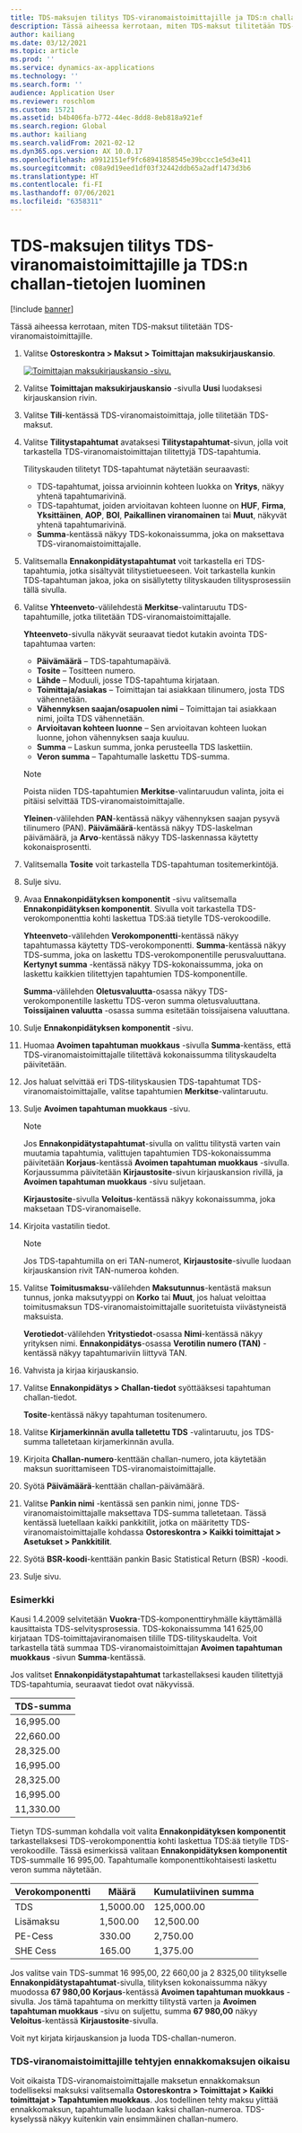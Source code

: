 ```yaml
---
title: TDS-maksujen tilitys TDS-viranomaistoimittajille ja TDS:n challan-tietojen luominen
description: Tässä aiheessa kerrotaan, miten TDS-maksut tilitetään TDS-viranomaistoimittajille.
author: kailiang
ms.date: 03/12/2021
ms.topic: article
ms.prod: ''
ms.service: dynamics-ax-applications
ms.technology: ''
ms.search.form: ''
audience: Application User
ms.reviewer: roschlom
ms.custom: 15721
ms.assetid: b4b406fa-b772-44ec-8dd8-8eb818a921ef
ms.search.region: Global
ms.author: kailiang
ms.search.validFrom: 2021-02-12
ms.dyn365.ops.version: AX 10.0.17
ms.openlocfilehash: a9912151ef9fc68941858545e39bccc1e5d3e411
ms.sourcegitcommit: c08a9d19eed1df03f32442ddb65a2adf1473d3b6
ms.translationtype: HT
ms.contentlocale: fi-FI
ms.lasthandoff: 07/06/2021
ms.locfileid: "6358311"
---
```

# <a name="settle-tds-payments-to-tds-authority-vendors-and-generate-tds-challan"></a>TDS-maksujen tilitys TDS-viranomaistoimittajille ja TDS:n challan-tietojen luominen

[!include [banner](../includes/banner.md)]

Tässä aiheessa kerrotaan, miten TDS-maksut tilitetään TDS-viranomaistoimittajille.

1. Valitse **Ostoreskontra \> Maksut \> Toimittajan maksukirjauskansio**.

    [![Toimittajan maksukirjauskansio -sivu.](./media/apac-ind-TDS-51.png)](./media/apac-ind-TDS-51.png)

2. Valitse **Toimittajan maksukirjauskansio** -sivulla **Uusi** luodaksesi kirjauskansion rivin.
3. Valitse **Tili**-kentässä TDS-viranomaistoimittaja, jolle tilitetään TDS-maksut.
4. Valitse **Tilitystapahtumat** avataksesi **Tilitystapahtumat**-sivun, jolla voit tarkastella TDS-viranomaistoimittajan tilitettyjä TDS-tapahtumia.

    Tilityskauden tilitetyt TDS-tapahtumat näytetään seuraavasti:

    - TDS-tapahtumat, joissa arvioinnin kohteen luokka on **Yritys**, näkyy yhtenä tapahtumarivinä.
    - TDS-tapahtumat, joiden arvioitavan kohteen luonne on **HUF**, **Firma**, **Yksittäinen**, **AOP**, **BOI**, **Paikallinen viranomainen** tai **Muut**, näkyvät yhtenä tapahtumarivinä.
    - **Summa**-kentässä näkyy TDS-kokonaissumma, joka on maksettava TDS-viranomaistoimittajalle.

5. Valitsemalla **Ennakonpidätystapahtumat** voit tarkastella eri TDS-tapahtumia, jotka sisältyvät tilitystietueeseen. Voit tarkastella kunkin TDS-tapahtuman jakoa, joka on sisällytetty tilityskauden tilitysprosessiin tällä sivulla.
6. Valitse **Yhteenveto**-välilehdestä **Merkitse**-valintaruutu TDS-tapahtumille, jotka tilitetään TDS-viranomaistoimittajalle.

    **Yhteenveto**-sivulla näkyvät seuraavat tiedot kutakin avointa TDS-tapahtumaa varten:

    - **Päivämäärä** – TDS-tapahtumapäivä.
    - **Tosite** – Tositteen numero.
    - **Lähde** – Moduuli, josse TDS-tapahtuma kirjataan.
    - **Toimittaja/asiakas** – Toimittajan tai asiakkaan tilinumero, josta TDS vähennetään.
    - **Vähennyksen saajan/osapuolen nimi** – Toimittajan tai asiakkaan nimi, joilta TDS vähennetään.
    - **Arvioitavan kohteen luonne** – Sen arvioitavan kohteen luokan luonne, johon vähennyksen saaja kuuluu.
    - **Summa** – Laskun summa, jonka perusteella TDS laskettiin.
    - **Veron summa** – Tapahtumalle laskettu TDS-summa.

    > [!NOTE]
    > Poista niiden TDS-tapahtumien **Merkitse**-valintaruudun valinta, joita ei pitäisi selvittää TDS-viranomaistoimittajalle.

    **Yleinen**-välilehden **PAN**-kentässä näkyy vähennyksen saajan pysyvä tilinumero (PAN). **Päivämäärä**-kentässä näkyy TDS-laskelman päivämäärä, ja **Arvo**-kentässä näkyy TDS-laskennassa käytetty kokonaisprosentti.

7. Valitsemalla **Tosite** voit tarkastella TDS-tapahtuman tositemerkintöjä.
8. Sulje sivu.
10. Avaa **Ennakonpidätyksen komponentit** -sivu valitsemalla **Ennakonpidätyksen komponentit**. Sivulla voit tarkastella TDS-verokomponenttia kohti laskettua TDS:ää tietylle TDS-verokoodille.

    **Yhteenveto**-välilehden **Verokomponentti**-kentässä näkyy tapahtumassa käytetty TDS-verokomponentti. **Summa**-kentässä näkyy TDS-summa, joka on laskettu TDS-verokomponentille perusvaluuttana. **Kertynyt summa** -kentässä näkyy TDS-kokonaissumma, joka on laskettu kaikkien tilitettyjen tapahtumien TDS-komponentille.

    **Summa**-välilehden **Oletusvaluutta**-osassa näkyy TDS-verokomponentille laskettu TDS-veron summa oletusvaluuttana. **Toissijainen valuutta** -osassa summa esitetään toissijaisena valuuttana.

11. Sulje **Ennakonpidätyksen komponentit** -sivu.
12. Huomaa **Avoimen tapahtuman muokkaus** -sivulla **Summa**-kentäss, että TDS-viranomaistoimittajalle tilitettävä kokonaissumma tilityskaudelta päivitetään.
13. Jos haluat selvittää eri TDS-tilityskausien TDS-tapahtumat TDS-viranomaistoimittajalle, valitse tapahtumien **Merkitse**-valintaruutu.
14. Sulje **Avoimen tapahtuman muokkaus** -sivu.

    > [!NOTE]
    > Jos **Ennakonpidätystapahtumat**-sivulla on valittu tilitystä varten vain muutamia tapahtumia, valittujen tapahtumien TDS-kokonaissumma päivitetään **Korjaus**-kentässä **Avoimen tapahtuman muokkaus** -sivulla. Korjaussumma päivitetään **Kirjaustosite**-sivun kirjauskansion rivillä, ja **Avoimen tapahtuman muokkaus** -sivu suljetaan.

    **Kirjaustosite**-sivulla **Veloitus**-kentässä näkyy kokonaissumma, joka maksetaan TDS-viranomaiselle.

15. Kirjoita vastatilin tiedot.

    > [!NOTE]
    > Jos TDS-tapahtumilla on eri TAN-numerot, **Kirjaustosite**-sivulle luodaan kirjauskansion rivit TAN-numeroa kohden.

16. Valitse **Toimitusmaksu**-välilehden **Maksutunnus**-kentästä maksun tunnus, jonka maksutyyppi on **Korko** tai **Muut**, jos haluat veloittaa toimitusmaksun TDS-viranomaistoimittajalle suoritetuista viivästyneistä maksuista.

    **Verotiedot**-välilehden **Yritystiedot**-osassa **Nimi**-kentässä näkyy yrityksen nimi. **Ennakonpidätys**-osassa **Verotilin numero (TAN)** -kentässä näkyy tapahtumariviin liittyvä TAN.

17. Vahvista ja kirjaa kirjauskansio.
18. Valitse **Ennakonpidätys \> Challan-tiedot** syöttääksesi tapahtuman challan-tiedot.

    **Tosite**-kentässä näkyy tapahtuman tositenumero.
    
19. Valitse **Kirjamerkinnän avulla talletettu TDS** -valintaruutu, jos TDS-summa talletetaan kirjamerkinnän avulla.
20. Kirjoita **Challan-numero**-kenttään challan-numero, jota käytetään maksun suorittamiseen TDS-viranomaistoimittajalle.
21. Syötä **Päivämäärä**-kenttään challan-päivämäärä.
22. Valitse **Pankin nimi** -kentässä sen pankin nimi, jonne TDS-viranomaistoimittajalle maksettava TDS-summa talletetaan. Tässä kentässä luetellaan kaikki pankkitilit, jotka on määritetty TDS-viranomaistoimittajalle kohdassa **Ostoreskontra \> Kaikki toimittajat \> Asetukset \> Pankkitilit**.
23. Syötä **BSR-koodi**-kenttään pankin Basic Statistical Return (BSR) -koodi.
24. Sulje sivu.

### <a name="example"></a>Esimerkki

Kausi 1.4.2009 selvitetään **Vuokra**-TDS-komponenttiryhmälle käyttämällä kausittaista TDS-selvitysprosessia. TDS-kokonaissumma 141 625,00 kirjataan TDS-toimittajaviranomaisen tilille TDS-tilityskaudelta. Voit tarkastella tätä summaa TDS-viranomaistoimittajan **Avoimen tapahtuman muokkaus** -sivun **Summa**-kentässä.

Jos valitset **Ennakonpidätystapahtumat** tarkastellaksesi kauden tilitettyjä TDS-tapahtumia, seuraavat tiedot ovat näkyvissä.

| TDS-summa |
|------------|
| 16,995.00  |
| 22,660.00  |
| 28,325.00  |
| 16,995.00  |
| 28,325.00  |
| 16,995.00  |
| 11,330.00  |

Tietyn TDS-summan kohdalla voit valita **Ennakonpidätyksen komponentit** tarkastellaksesi TDS-verokomponenttia kohti laskettua TDS:ää tietylle TDS-verokoodille. Tässä esimerkissä valitaan **Ennakonpidätyksen komponentit** TDS-summalle 16 995,00. Tapahtumalle komponenttikohtaisesti laskettu veron summa näytetään.

| Verokomponentti | Määrä    | Kumulatiivinen summa |
|---------------|-----------|--------------------|
| TDS           | 1,5000.00 | 125,000.00         |
| Lisämaksu     | 1,500.00  | 12,500.00          |
| PE-Cess       | 330.00    | 2,750.00           |
| SHE Cess      | 165.00    | 1,375.00           |

Jos valitse vain TDS-summat 16 995,00, 22 660,00 ja 2 8325,00 tilitykselle **Ennakonpidätystapahtumat**-sivulla, tilityksen kokonaissumma näkyy muodossa **67 980,00** **Korjaus**-kentässä **Avoimen tapahtuman muokkaus** -sivulla. Jos tämä tapahtuma on merkitty tilitystä varten ja **Avoimen tapahtuman muokkaus** -sivu on suljettu, summa **67 980,00** näkyy **Veloitus**-kentässä **Kirjaustosite**-sivulla.

Voit nyt kirjata kirjauskansion ja luoda TDS-challan-numeron.

### <a name="adjustment-of-advance-payments-that-are-made-to-tds-authority-vendors"></a>TDS-viranomaistoimittajille tehtyjen ennakkomaksujen oikaisu

Voit oikaista TDS-viranomaistoimittajalle maksetun ennakkomaksun todelliseksi maksuksi valitsemalla **Ostoreskontra \> Toimittajat \> Kaikki toimittajat \> Tapahtumien muokkaus**. Jos todellinen tehty maksu ylittää ennakkomaksun, tapahtumalle luodaan kaksi challan-numeroa. TDS-kyselyssä näkyy kuitenkin vain ensimmäinen challan-numero.
